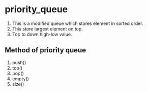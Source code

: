 # priority_queue 
1. This is a modified queue which stores element in sorted order.
1. This store largest element on top.
2. Top to down high-low value.
## Method of priority queue
1. push()
1. top()
2. pop()
3. empty()
4. size()